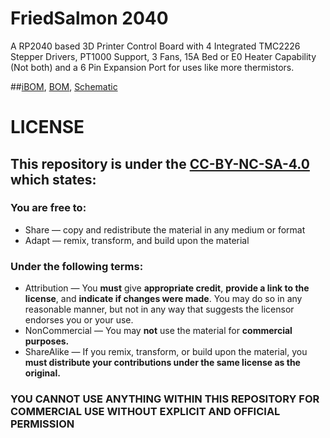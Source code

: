 # FriedSalmon 2040
 A RP2040 based 3D Printer Control Board with 4 Integrated TMC2226 Stepper Drivers, PT1000 Support, 3 Fans, 15A Bed or E0 Heater Capability (Not both) and a 6 Pin Expansion Port for uses like more thermistors.

##[iBOM](https://htmlpreview.github.io/?https://github.com/Fisheiyy/FriedSalmon-2040/blob/main/ibom.html), [BOM](https://docs.google.com/spreadsheets/d/14QsYPZ2W0OHOI4rb1B9p2Xh1mv_zn3-QTaiTen--Nhw/edit#gid=1487594272), [Schematic](https://github.com/Fisheiyy/FriedSalmon-2040/blob/main/rp2040-board.pdf)


# LICENSE
 ## This repository is under the [CC-BY-NC-SA-4.0](https://creativecommons.org/licenses/by-nc-sa/4.0/) which states:
 ### You are free to:
   - Share — copy and redistribute the material in any medium or format
   - Adapt — remix, transform, and build upon the material

 ### Under the following terms:
  - Attribution — You **must** give **appropriate credit**, **provide a link to the license**, and **indicate if changes were made**. You may do so in any reasonable manner, but not in     any way that suggests the licensor endorses you or your use.
  - NonCommercial — You may **not** use the material for **commercial purposes.**
  - ShareAlike — If you remix, transform, or build upon the material, you **must distribute your contributions under the same license as the original.**

 ### **YOU CANNOT USE ANYTHING WITHIN THIS REPOSITORY FOR COMMERCIAL USE WITHOUT EXPLICIT AND OFFICIAL PERMISSION**